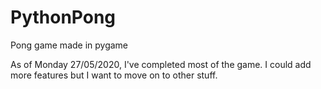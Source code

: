 # PythonPong
Pong game made in pygame



As of Monday 27/05/2020, I've completed most of the game. 
I could add more features but I want to move on to other stuff.
